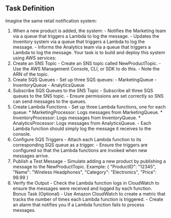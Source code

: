 ## Task Definition
Imagine the same retail notification system:
1. When a new product is added, the system:
        - Notifies the Marketing team via a queue that triggers a Lambda to log the message.
        - Updates the Inventory system via a queue that triggers a Lambda to log the message.
        - Informs the Analytics team via a queue that triggers a Lambda to log the message.
Your task is to build and deploy this system using AWS services:
1. Create an SNS Topic
        - Create an SNS topic called NewProductTopic.
        - Use the AWS Management Console, CLI, or SDK to do this.
        - Note the ARN of the topic.
2. Create SQS Queues
        - Set up three SQS queues:
        - MarketingQueue
        - InventoryQueue
        - AnalyticsQueue
3. Subscribe SQS Queues to the SNS Topic
        - Subscribe all three SQS queues to the SNS topic.
        - Ensure permissions are set correctly so SNS can send messages to the queues.
4. Create Lambda Functions
        - Set up three Lambda functions, one for each queue:
            * MarketingProcessor: Logs messages from MarketingQueue.
            * InventoryProcessor: Logs messages from InventoryQueue.
            * AnalyticsProcessor: Logs messages from AnalyticsQueue.
        - Each Lambda function should simply log the message it receives to the console.
5. Configure SQS Triggers
        - Attach each Lambda function to its corresponding SQS queue as a trigger.
        - Ensure the triggers are configured so that the Lambda functions are invoked when new messages arrive.
6. Publish a Test Message
        - Simulate adding a new product by publishing a message to the NewProductTopic. Example: { "ProductID": "12345", "Name": "Wireless Headphones", "Category": "Electronics", "Price": 99.99 }
7. Verify the Output
        - Check the Lambda function logs in CloudWatch to ensure the messages were received and logged by each function.
Bonus Task (Optional)
        - Use Amazon CloudWatch to create a metric that tracks the number of times each Lambda function is triggered.
        - Create an alarm that notifies you if a Lambda function fails to process messages.
